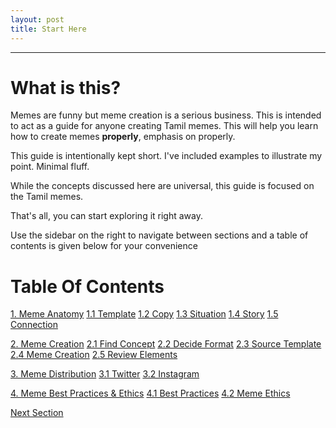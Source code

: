 ```yaml
---
layout: post
title: Start Here
---
```

---
# What is this?
Memes are funny but meme creation is a serious business. This is intended to act as a guide for anyone creating Tamil memes. This will help you learn how to create memes __properly__, emphasis on properly.

This guide is intentionally kept short. I've included examples to illustrate my point. Minimal fluff.

While the concepts discussed here are universal, this guide is focused on the Tamil memes.

That's all, you can start exploring it right away.

Use the sidebar on the right to navigate between sections and a table of contents is given below for your convenience

# Table Of Contents
<div class = "index">
<a class=" " href="/10-anatomy/">1. Meme Anatomy</a>
<a class="sub-item" href="/11-template/">1.1 Template</a>
<a class="sub-item" href="/12-copy/">1.2 Copy</a>
<a class="sub-item" href="/13-situation/">1.3 Situation</a>
<a class="sub-item" href="/14-story/">1.4 Story</a>
<a class="sub-item" href="/15-connection/">1.5 Connection</a><br>

<a class="" href="/20-creation/">2. Meme Creation</a>
<a class="sub-item" href="/21-find-concept/">2.1 Find Concept</a>
<a class="sub-item" href="/22-decide-format/">2.2 Decide Format</a>
<a class="sub-item" href="/23-source-template/">2.3 Source Template</a>
<a class="sub-item" href="/24-create-meme/">2.4 Meme Creation</a>
<a class="sub-item" href="/25-review-elements/">2.5 Review Elements</a> <br>

<a class=" " href="/30-distribution/">3. Meme Distribution</a>
<a class="sub-item" href="/31-twitter/">3.1 Twitter</a>
<a class="sub-item" href="/32-Instagram/">3.2 Instagram</a><br>

<a class="" href="/40-ethics/">4. Meme Best Practices & Ethics</a>
<a class="sub-item" href="/41-bestpractices/">4.1 Best Practices</a>
<a class="sub-item" href="/42-meme-ethics/">4.2 Meme Ethics</a>

</div>

<a href = '/11-template/' class ='nav-button'> Next Section </a>
